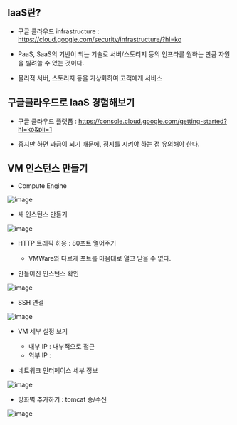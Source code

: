 

## IaaS란?
- 구글 클라우드 infrastructure : https://cloud.google.com/security/infrastructure/?hl=ko

- PaaS, SaaS의 기반이 되는 기술로 서버/스토리지 등의 인프라를 원하는 만큼 자원을 빌려쓸 수 있는 것이다. 

- 물리적 서버, 스토리지 등을 가상화하여 고객에게 서비스 


## 구글클라우드로 IaaS 경험해보기

- 구글 클라우드 플랫폼 : https://console.cloud.google.com/getting-started?hl=ko&pli=1

- 중지만 하면 과금이 되기 때문에, 정지를 시켜야 하는 점 유의해야 한다.


## VM 인스턴스 만들기

- Compute Engine

![image](https://user-images.githubusercontent.com/77392444/114482494-a29df400-9c41-11eb-8993-b7c52cf663f2.png)

- 새 인스턴스 만들기

![image](https://user-images.githubusercontent.com/77392444/114482737-0d4f2f80-9c42-11eb-8102-bb574e7e44d7.png)

- HTTP 트래픽 허용 : 80포트 열어주기
  - VMWare와 다르게 포트를 마음대로 열고 닫을 수 없다. 

- 만들어진 인스턴스 확인

![image](https://user-images.githubusercontent.com/77392444/114483288-0bd23700-9c43-11eb-900b-4cd47c219051.png)

- SSH 연결

![image](https://user-images.githubusercontent.com/77392444/114483363-2b695f80-9c43-11eb-8767-56c5148a8170.png)

- VM 세부 설정 보기

  - 내부 IP : 내부적으로 접근
  - 외부 IP : 

- 네트워크 인터페이스 세부 정보

![image](https://user-images.githubusercontent.com/77392444/114483493-68355680-9c43-11eb-88f8-0d73dc51d178.png)

- 방화벽 추가하기 : tomcat 송/수신

![image](https://user-images.githubusercontent.com/77392444/114483926-37a1ec80-9c44-11eb-82dd-a894341dc80d.png)
